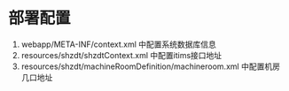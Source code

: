 # 部署配置

1. webapp/META-INF/context.xml 中配置系统数据库信息
2. resources/shzdt/shzdtContext.xml 中配置itims接口地址
3. resources/shzdt/machineRoomDefinition/machineroom.xml 中配置机房几口地址